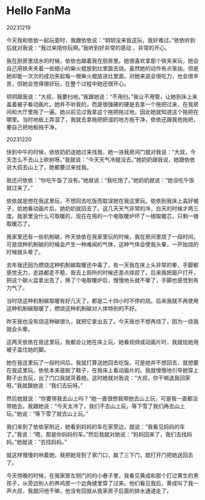 # Hello FanMa 

20231219

今天我和依依一起玩耍时，我跟依依说：“玥玥没来我这玩，我好难过。”依依听到后就对我说：“我过来陪你玩啊。”我听到好非常的感动 ，非常的开心。

我在厨房里烧水的时候，依依也跟着我在厨房里。她很喜欢拿那个铁夹来玩，她会自己用铁夹夹着一些细小的柴火棍放到灶里面去烧。虽然她的动作有点笨拙，但是她却能一次次的成功夹起每一根柴火棍放进灶里面。对她来说会很吃力，也会很辛苦，但她会觉得很好玩，在整个过程中她还很开心。

玥玥跟我说：“大叔，我要扫地。”我跟她说：“不用扫。”我让不用管，让她到床上来盖着被子看动画片。她并不听我的，而是很强硬的硬是去拿一个拖把过来，在我房间和大厅里拖了一遍。她以前见过我拿这个拖把拖过地，因此她就知道这个拖把在哪里。当时地板上弄湿了，我就去拿拖把把湿的地方拖干净，依依还跟我抢拖把，要自己把地板拖干净。

20231220

快到中午的时候，依依奶奶送她过来找我，她一进我房间门就对我说：“大叔，今天怎么不去山上砍树呀。”我就说：“今天天气冷就没去。”她奶奶跟我说，她跟依依说大叔去山上了，她都要过来找我。

我还问依依：“你吃午饭了没有。”她就说：“我吃饱了。”她奶奶就说：“她没吃午饭就过来了。”

依依就是想在我这里玩，不想回去吃饭而耽误她在我这里玩。依依到我床上盖好被子，给她看动画片后，她奶奶就回去了。这几天天气非常的冷，白天的时候才两三度。我家里没什么可取暖的，现在在用的一个电取暖炉坏了一根取暖芯，只剩一根取暖芯了。

我家里还有一些机制碳，昨天依依在我家里玩的时候，我在房间里烧了一段时间。可是烧种机制碳的时候会产生一种难闻的气体，这种气体会使我头晕，一开始烧的时候就头晕了。

去年我还因为燃烧这种机制碳取暖还中毒了，有一天我在床上头非常的晕，手脚都感觉无力，走路都走不稳，我去上厕所的时候还差点摔跤了。后来我把窗户打开，把这个碳火盆拿出去了，换了个电取暖炉后，慢慢地头就不晕了，手脚也感觉到有力气了。

当时烧这种机制碳取暖有好几天了，都是二十四小时不停的烧。后来我就不再使用这种机制碳取暖了，燃烧这种机制碳对人体特别的不好。

昨天我也没有烧这种碳很久，就把它拿出去了。今天我也不想再烧了，因为一烧我就会头晕。

这两天依依在我这里玩，我都会让她在床上玩，她看视频或动画片时，我就给她用被子盖住她的脚。

她在我这里玩了一段时间后，我就打算送她回去吃饭。可是她并不想回去，就想要在我这里玩。依依本来是脱了鞋子，在我床上看动画片的。我就慢慢地引导她穿上鞋子出去玩，出了门口我就背着她。这时她就对我说：“大叔，你干嘛送我回家呀。”我就跟她说：“我们去玩呀。”

然后她就说：“你要带我去山上吗？”她一直很想我带她去山上玩，可是我一直都没带她去。我跟她说：“今天太冷了，我们不去山上玩，等下雪了我们再去山上玩。”她说：“等下雪了就去山上玩。”

我们来到了依依家附近，她看到妈妈的车在家旁边，就说：“我看见妈妈的车了。”我说：“嗯，那是你妈妈的车。”然后我就对她说：“妈妈回来了，我们去找妈妈。”她就说：“去找妈妈。”

就这样慢慢的哄着她，我把她背到了家门口，敲了三下门，就打开门把她送回去了。

今天傍晚的时候，在我家房左侧门的的小巷子里，我看见黄成和那个打过黄生的男孩子，从旁边别人的养鸡房一个边角缝里穿了过来。他们看见我后，黄成叫了我一声大叔，我就问他干嘛，他没有回就从我家房子后面的排水通道走了。